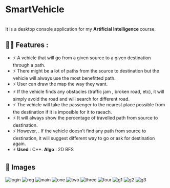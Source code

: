 # SmartVehicle
<br>
It is a desktop console application for my <b>Artificial Intelligence </b>course.

## 🤙🏻 Features :
- ⚡ A vehicle that will go from a given source to a given destination through a path.
- ⚡ There might be a lot of paths from the source to destination but the vehicle will always use the most benefitted path.
- ⚡ User can draw the map the way they want.
- ⚡ If the vehicle finds any obstacles (traffic jam , broken road, etc), it will simply avoid the road and will search for different road.
- ⚡ The vehicle will take the passenger to the nearest place possible from the destination if it is imposible for it to raeach.
- ⚡ It will always show the percentage of travelled path from source to destination.
- ⚡ However, . If the vehicle doesn’t find any path from source to destination, it will suggest different way to go or ask for destination again.
- ⚡ <b>Used</b> : C++. <b>Algo</b> : 2D BFS

## 📸 Images
![login](https://github.com/Farhan-meb/Project-200/blob/master/48424314_2084099518349894_5208630577866997760_n.jpg)
![reg](https://github.com/Farhan-meb/Project-200/blob/master/48391878_2084099825016530_2974274159674130432_n.jpg)
![main](https://github.com/Farhan-meb/Project-200/blob/master/48380217_2084099541683225_6786869753060261888_o.jpg)
![one](https://github.com/Farhan-meb/Project-200/blob/master/48385145_2084099538349892_5444830594913533952_n.jpg)
![two](https://github.com/Farhan-meb/Project-200/blob/master/48387965_2084099601683219_7382372646597427200_o.jpg)
![three](https://github.com/Farhan-meb/Project-200/blob/master/48394829_2084099621683217_5609059295225184256_o.jpg)
![four](https://github.com/Farhan-meb/Project-200/blob/master/48387245_2084099685016544_7023684444351365120_n.jpg)
![g1](https://github.com/Farhan-meb/Project-200/blob/master/48421933_2084099728349873_7319587599188754432_o.jpg)
![g2](https://github.com/Farhan-meb/Project-200/blob/master/48425624_2084099751683204_1746283421371465728_o.jpg)
![g3](https://github.com/Farhan-meb/Project-200/blob/master/48376293_2084099758349870_6319072171561844736_o.jpg)
